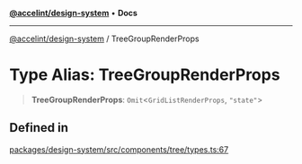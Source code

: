 [**@accelint/design-system**](../README.md) • **Docs**

***

[@accelint/design-system](../README.md) / TreeGroupRenderProps

# Type Alias: TreeGroupRenderProps

> **TreeGroupRenderProps**: `Omit`\<`GridListRenderProps`, `"state"`\>

## Defined in

[packages/design-system/src/components/tree/types.ts:67](https://github.com/gohypergiant/standard-toolkit/blob/258694cea8ed8bbd956b3cf5da47c2c9debcf127/packages/design-system/src/components/tree/types.ts#L67)
